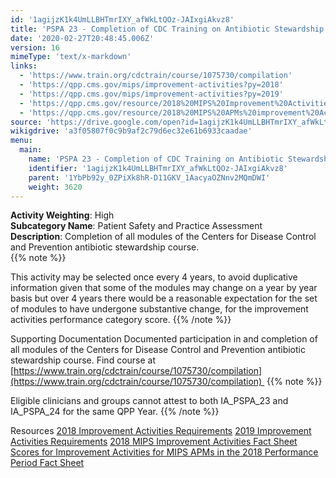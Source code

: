```yaml
---
id: '1agijzK1k4UmLLBHTmrIXY_afWkLtQOz-JAIxgiAkvz8'
title: 'PSPA 23 - Completion of CDC Training on Antibiotic Stewardship'
date: '2020-02-27T20:48:45.006Z'
version: 16
mimeType: 'text/x-markdown'
links:
  - 'https://www.train.org/cdctrain/course/1075730/compilation'
  - 'https://qpp.cms.gov/mips/improvement-activities?py=2018'
  - 'https://qpp.cms.gov/mips/improvement-activities?py=2019'
  - 'https://qpp.cms.gov/resource/2018%20MIPS%20Improvement%20Activities%20Fact%20Sheet'
  - 'https://qpp.cms.gov/resource/2018%20MIPS%20APMs%20improvement%20Activities%20scores%20fact%20sheet'
source: 'https://drive.google.com/open?id=1agijzK1k4UmLLBHTmrIXY_afWkLtQOz-JAIxgiAkvz8'
wikigdrive: 'a3f05807f0c9b9af2c79d6ec32e61b6933caadae'
menu:
  main:
    name: 'PSPA 23 - Completion of CDC Training on Antibiotic Stewardship'
    identifier: '1agijzK1k4UmLLBHTmrIXY_afWkLtQOz-JAIxgiAkvz8'
    parent: '1YbPb92y_0ZPiXk8hR-D11GKV_1AacyaOZNnv2MQmDWI'
    weight: 3620
---
```





**Activity Weighting**: High  
**Subcategory Name**: Patient Safety and Practice Assessment  
**Description**: Completion of all modules of the Centers for Disease Control and Prevention antibiotic stewardship course.  
{{% note %}}

This activity may be selected once every 4 years, to avoid duplicative information given that some of the modules may change on a year by year basis but over 4 years there would be a reasonable expectation for the set of modules to have undergone substantive change, for the improvement activities performance category score.
{{% /note %}}



Supporting Documentation
Documented participation in and completion of all modules of the Centers for Disease Control and Prevention antibiotic stewardship course. Find course at [https://www.train.org/cdctrain/course/1075730/compilation](https://www.train.org/cdctrain/course/1075730/compilation) 
{{% note %}}

Eligible clinicians and groups cannot attest to both IA_PSPA_23 and IA_PSPA_24 for the same QPP Year.
{{% /note %}}



Resources
[2018 Improvement Activities Requirements](https://qpp.cms.gov/mips/improvement-activities?py=2018)
[2019 Improvement Activities Requirements](https://qpp.cms.gov/mips/improvement-activities?py=2019)
[2018 MIPS Improvement Activities Fact Sheet](https://qpp.cms.gov/resource/2018%20MIPS%20Improvement%20Activities%20Fact%20Sheet)
[Scores for Improvement Activities for MIPS APMs in the 2018 Performance Period Fact Sheet](https://qpp.cms.gov/resource/2018%20MIPS%20APMs%20improvement%20Activities%20scores%20fact%20sheet)

